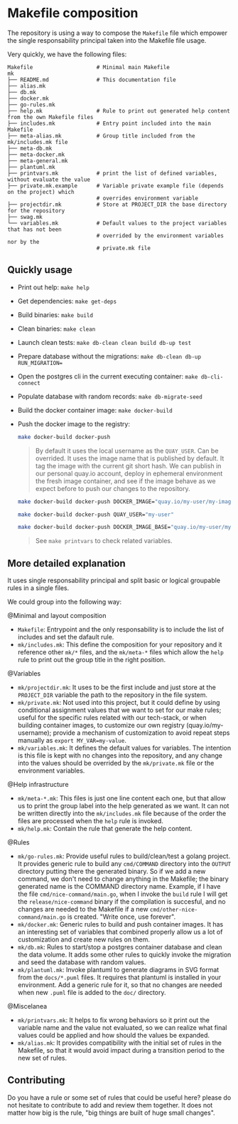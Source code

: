 # Makefile composition

The repository is using a way to compose the `Makefile` file which
empower the single responsability principal taken into the Makefile
file usage.

Very quickly, we have the following files:

```raw
Makefile                    # Minimal main Makefile
mk
├── README.md               # This documentation file
├── alias.mk
├── db.mk
├── docker.mk
├── go-rules.mk
├── help.mk                 # Rule to print out generated help content from the own Makefile files
├── includes.mk             # Entry point included into the main Makefile
├── meta-alias.mk           # Group title included from the mk/includes.mk file
├── meta-db.mk
├── meta-docker.mk
├── meta-general.mk
├── plantuml.mk
├── printvars.mk            # print the list of defined variables, without evaluate the value
├── private.mk.example      # Variable private example file (depends on the project) which
                            # overrides environment variable
├── projectdir.mk           # Store at PROJECT_DIR the base directory for the repository
├── swag.mk
└── variables.mk            # Default values to the project variables that has not been
                            # overrided by the environment variables nor by the
                            # private.mk file
```

## Quickly usage

- Print out help: `make help`
- Get dependencies: `make get-deps`
- Build binaries: `make build`
- Clean binaries: `make clean`
- Launch clean tests: `make db-clean clean build db-up test`
- Prepare database without the migrations: `make db-clean db-up RUN_MIGRATION=`
- Open the postgres cli in the current executing container: `make db-cli-connect`
- Populate database with random records: `make db-migrate-seed`
- Build the docker container image: `make docker-build`
- Push the docker image to the registry:

  ```sh
  make docker-build docker-push
  ```

  > By default it uses the local username as the `QUAY_USER`. Can be overrided.
  > It uses the image name that is published by default.
  > It tag the image with the current git short hash.
  > We can publish in our personal quay.io account, deploy in ephemeral
  > environment the fresh image container, and see if the image behave
  > as we expect before to push our changes to the repository.

  ```sh
  make docker-build docker-push DOCKER_IMAGE="quay.io/my-user/my-image:my-tag"
  ```

  ```sh
  make docker-build docker-push QUAY_USER="my-user"
  ```

  ```sh
  make docker-build docker-push DOCKER_IMAGE_BASE="quay.io/my-user/my-image"
  ```

  > See `make printvars` to check related variables.

## More detailed explanation

It uses single responsability principal and split basic or logical groupable
rules in a single files.

We could group into the following way:

@Minimal and layout composition

- `Makefile`: Entrypoint and the only responsability is to include
  the list of includes and set the dafault rule.
- `mk/includes.mk`: This define the composition for your repository
  and it reference other `mk/*` files, and the `mk/meta-*` files
  which allow the `help` rule to print out the group title in the
  right position.

@Variables

- `mk/projectdir.mk`: It uses to be the first include and just store
  at the `PROJECT_DIR` variable the path to the repository in the
  file system.
- `mk/private.mk`: Not used into this project, but it could define
  by using conditional assignment values that we want to set for
  our make rules; useful for the specific rules related with our
  tech-stack, or when building container images, to customize
  our own registry (quay.io/my-username); provide a mechanism
  of customization to avoid repeat steps manually as `export MY_VAR=my-value`.
- `mk/variables.mk`: It defines the default values for variables.
  The intention is this file is kept with no changes into the
  repository, and any change into the values should be overrided
  by the `mk/private.mk` file or the environment variables.

@Help infrastructure

- `mk/meta-*.mk`: This files is just one line content each one,
  but that allow us to print the group label into the help generated
  as we want. It can not be written directly into the `mk/includes.mk`
  file because of the order the files are processed when the `help`
  rule is invoked.
- `mk/help.mk`: Contain the rule that generate the help content.

@Rules

- `mk/go-rules.mk`: Provide useful rules to build/clean/test
  a golang project. It provides generic rule to build any
  `cmd/COMMAND` directory into the `OUTPUT` directory putting
  there the generated binary. So if we add a new command, we
  don't need to change anything in the Makefile; the binary
  generated name is the COMMAND directory name. Example, if I
  have the file `cmd/nice-command/main.go`, when I invoke the
  `build` rule I will get the `release/nice-command` binary
  if the compilation is succesful, and no changes are needed
  to the Makefile if a new `cmd/other-nice-command/main.go`
  is created. "Write once, use forever".
- `mk/docker.mk`: Generic rules to build and push container images.
  It has an interesting set of variables that combined properly
  allow us a lot of customization and create new rules on them.
- `mk/db.mk`: Rules to start/stop a postgres container database
  and clean the data volume. It adds some other rules to quickly
  invoke the migration and seed the database with random values.
- `mk/plantuml.mk`: Invoke plantuml to generate diagrams in SVG
  format from the `docs/*.puml` files. It requires that plantuml
  is installed in your environment. Add a generic rule for it, so
  that no changes are needed when new `.puml` file is added to the
  `doc/` directory.

@Miscelanea

- `mk/printvars.mk`: It helps to fix wrong behaviors so it print out
  the variable name and the value not evaluated, so we can realize
  what final values could be applied and how should the values be
  expanded.
- `mk/alias.mk`: It provides compatibility with the initial set of
  rules in the Makefile, so that it would avoid impact during a
  transition period to the new set of rules.

## Contributing

Do you have a rule or some set of rules that could be useful here? please
do not hesitate to contribute to add and review them together. It does
not matter how big is the rule, "big things are built of huge small changes".
